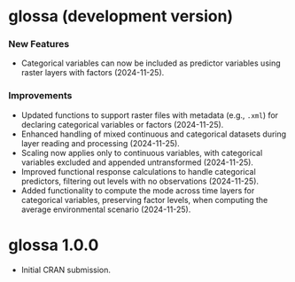 # glossa (development version)

### New Features

- Categorical variables can now be included as predictor variables using raster layers with factors (2024-11-25).

### Improvements

- Updated functions to support raster files with metadata (e.g., `.xml`) for declaring categorical variables or factors (2024-11-25).
- Enhanced handling of mixed continuous and categorical datasets during layer reading and processing (2024-11-25).
- Scaling now applies only to continuous variables, with categorical variables excluded and appended untransformed (2024-11-25).
- Improved functional response calculations to handle categorical predictors, filtering out levels with no observations (2024-11-25).
- Added functionality to compute the mode across time layers for categorical variables, preserving factor levels, when computing the average environmental scenario (2024-11-25).

# glossa 1.0.0

* Initial CRAN submission.
